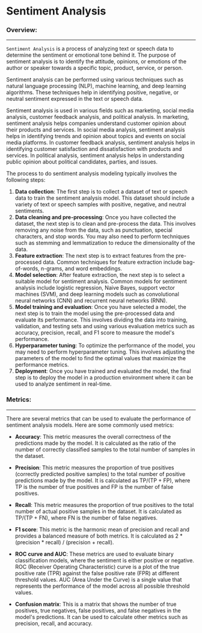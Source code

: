 # Sentiment Analysis

### Overview:
---
<code>Sentiment Analysis</code> is a process of analyzing text or speech data to determine the sentiment or emotional tone behind it. The purpose of sentiment analysis is to identify the attitude, opinions, or emotions of the author or speaker towards a specific topic, product, service, or person.

Sentiment analysis can be performed using various techniques such as natural language processing (NLP), machine learning, and deep learning algorithms. These techniques help in identifying positive, negative, or neutral sentiment expressed in the text or speech data.

Sentiment analysis is used in various fields such as marketing, social media analysis, customer feedback analysis, and political analysis. In marketing, sentiment analysis helps companies understand customer opinion about their products and services. In social media analysis, sentiment analysis helps in identifying trends and opinion about topics and events on social media platforms. In customer feedback analysis, sentiment analysis helps in identifying customer satisfaction and dissatisfaction with products and services. In political analysis, sentiment analysis helps in understanding public opinion about political candidates, parties, and issues.

The process to do sentiment analysis modeling typically involves the following steps:
1. <b>Data collection</b>: The first step is to collect a dataset of text or speech data to train the sentiment analysis model. This dataset should include a variety of text or speech samples with positive, negative, and neutral sentiments.
2. <b>Data cleaning and pre-processing</b>: Once you have collected the dataset, the next step is to clean and pre-process the data. This involves removing any noise from the data, such as punctuation, special characters, and stop words. You may also need to perform techniques such as stemming and lemmatization to reduce the dimensionality of the data.
3. <b>Feature extraction</b>: The next step is to extract features from the pre-processed data. Common techniques for feature extraction include bag-of-words, n-grams, and word embeddings.
4. <b>Model selection</b>: After feature extraction, the next step is to select a suitable model for sentiment analysis. Common models for sentiment analysis include logistic regression, Naive Bayes, support vector machines (SVM), and deep learning models such as convolutional neural networks (CNN) and recurrent neural networks (RNN).
5. <b>Model training and evaluation</b>: Once you have selected a model, the next step is to train the model using the pre-processed data and evaluate its performance. This involves dividing the data into training, validation, and testing sets and using various evaluation metrics such as accuracy, precision, recall, and F1 score to measure the model's performance.
6. <b>Hyperparameter tuning</b>: To optimize the performance of the model, you may need to perform hyperparameter tuning. This involves adjusting the parameters of the model to find the optimal values that maximize the performance metrics.
7. <b>Deployment</b>: Once you have trained and evaluated the model, the final step is to deploy the model in a production environment where it can be used to analyze sentiment in real-time.

### Metrics:
---
There are several metrics that can be used to evaluate the performance of sentiment analysis models. Here are some commonly used metrics:

- <b>Accuracy</b>: This metric measures the overall correctness of the predictions made by the model. It is calculated as the ratio of the number of correctly classified samples to the total number of samples in the dataset.

- <b>Precision</b>: This metric measures the proportion of true positives (correctly predicted positive samples) to the total number of positive predictions made by the model. It is calculated as TP/(TP + FP), where TP is the number of true positives and FP is the number of false positives.

- <b>Recall</b>: This metric measures the proportion of true positives to the total number of actual positive samples in the dataset. It is calculated as TP/(TP + FN), where FN is the number of false negatives.

- <b>F1 score</b>: This metric is the harmonic mean of precision and recall and provides a balanced measure of both metrics. It is calculated as 2 * (precision * recall) / (precision + recall).

- <b>ROC curve and AUC</b>: These metrics are used to evaluate binary classification models, where the sentiment is either positive or negative. ROC (Receiver Operating Characteristic) curve is a plot of the true positive rate (TPR) against the false positive rate (FPR) at different threshold values. AUC (Area Under the Curve) is a single value that represents the performance of the model across all possible threshold values.

- <b>Confusion matrix</b>: This is a matrix that shows the number of true positives, true negatives, false positives, and false negatives in the model's predictions. It can be used to calculate other metrics such as precision, recall, and accuracy.

